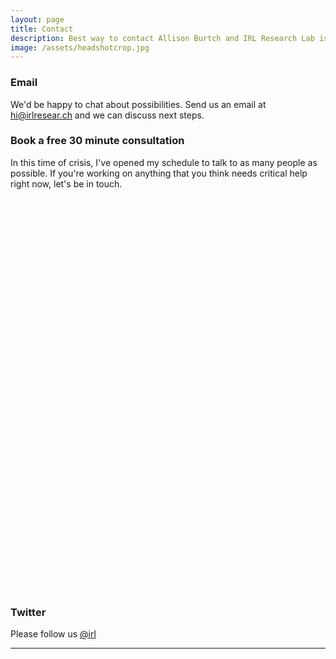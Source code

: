 ```yaml
---
layout: page
title: Contact
description: Best way to contact Allison Burtch and IRL Research Lab is to email "hi@irlresear.ch" or set up a Calendly appointment or follow on twitter @irl "https://twitter.com/irl"
image: /assets/headshotcrop.jpg
---
```



### Email

We'd be happy to chat about possibilities. Send us an email at <a href="mailto:hi@irlresear.ch">hi@irlresear.ch</a> and we can discuss next steps.

### Book a free 30 minute consultation

In this time of crisis, I've opened my schedule to talk to as many people as possible. If you're working on anything that you think needs critical help right now, let's be in touch. 

<!-- Calendly inline widget begin -->
<div class="calendly-inline-widget" data-url="https://calendly.com/allisonburtch/30min" style="min-width:320px;height:630px;"></div>
<script type="text/javascript" src="https://assets.calendly.com/assets/external/widget.js"></script>
<!-- Calendly inline widget end -->


### Twitter

Please follow us [@irl](https://twitter.com/irl)



***